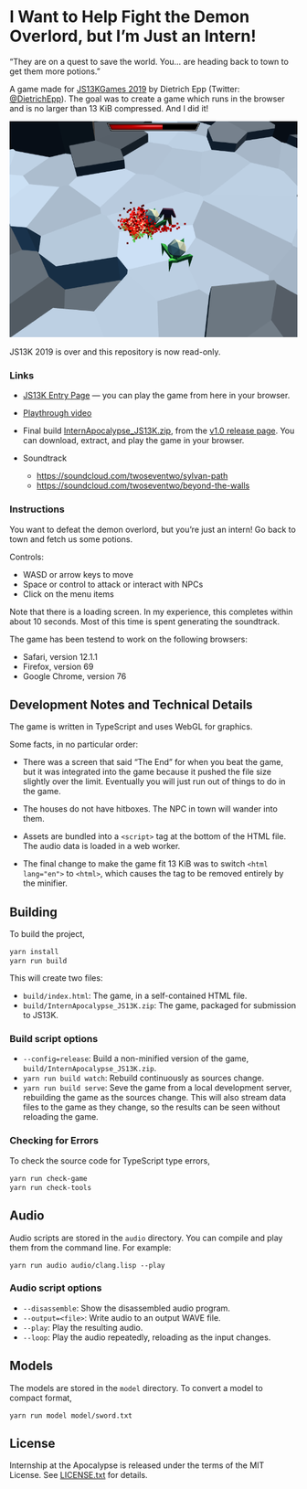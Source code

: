 # I Want to Help Fight the Demon Overlord, but I’m Just an Intern!

“They are on a quest to save the world. You… are heading back to town to get them more potions.”

A game made for [JS13KGames 2019](http://js13kgames.com/) by Dietrich Epp (Twitter: [@DietrichEpp](https://twitter.com/DietrichEpp)). The goal was to create a game which runs in the browser and is no larger than 13 KiB compressed. And I did it!

![Game screenshot](shot1.png)

JS13K 2019 is over and this repository is now read-only.

### Links

- [JS13K Entry Page](https://2019.js13kgames.com/entries/i-want-to-help-fight-the-demon-overlord-but-im-just-an-intern) — you can play the game from here in your browser.

- [Playthrough video](https://www.youtube.com/watch?v=yvTGU7uvmLU)

- Final build [InternApocalypse_JS13K.zip](https://github.com/depp/intern-apocalypse/releases/download/v1.0/InternApocalypse_JS13K.zip), from the [v1.0 release page](https://github.com/depp/intern-apocalypse/releases/tag/v1.0). You can download, extract, and play the game in your browser.

- Soundtrack

  - https://soundcloud.com/twoseventwo/sylvan-path
  - https://soundcloud.com/twoseventwo/beyond-the-walls

### Instructions

You want to defeat the demon overlord, but you’re just an intern! Go back to town and fetch us some potions.

Controls:

- WASD or arrow keys to move
- Space or control to attack or interact with NPCs
- Click on the menu items

Note that there is a loading screen. In my experience, this completes within about 10 seconds. Most of this time is spent generating the soundtrack.

The game has been testend to work on the following browsers:

- Safari, version 12.1.1
- Firefox, version 69
- Google Chrome, version 76

## Development Notes and Technical Details

The game is written in TypeScript and uses WebGL for graphics.

Some facts, in no particular order:

- There was a screen that said “The End” for when you beat the game, but it was integrated into the game because it pushed the file size slightly over the limit. Eventually you will just run out of things to do in the game.

- The houses do not have hitboxes. The NPC in town will wander into them.

- Assets are bundled into a `<script>` tag at the bottom of the HTML file. The audio data is loaded in a web worker.

- The final change to make the game fit 13 KiB was to switch `<html lang="en">` to `<html>`, which causes the tag to be removed entirely by the minifier.

## Building

To build the project,

```shell
yarn install
yarn run build
```

This will create two files:

- `build/index.html`: The game, in a self-contained HTML file.
- `build/InternApocalypse_JS13K.zip`: The game, packaged for submission to JS13K.

### Build script options

- `--config=release`: Build a non-minified version of the game, `build/InternApocalypse_JS13K.zip`.
- `yarn run build watch`: Rebuild continuously as sources change.
- `yarn run build serve`: Seve the game from a local development server, rebuilding the game as the sources change. This will also stream data files to the game as they change, so the results can be seen without reloading the game.

### Checking for Errors

To check the source code for TypeScript type errors,

```shell
yarn run check-game
yarn run check-tools
```

## Audio

Audio scripts are stored in the `audio` directory. You can compile and play them from the command line. For example:

```shell
yarn run audio audio/clang.lisp --play
```

### Audio script options

- `--disassemble`: Show the disassembled audio program.
- `--output=<file>`: Write audio to an output WAVE file.
- `--play`: Play the resulting audio.
- `--loop`: Play the audio repeatedly, reloading as the input changes.

## Models

The models are stored in the `model` directory. To convert a model to compact format,

```shell
yarn run model model/sword.txt
```

## License

Internship at the Apocalypse is released under the terms of the MIT License. See [LICENSE.txt](LICENSE.txt) for details.
